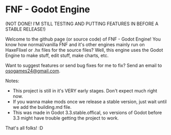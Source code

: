 # FNF - Godot Engine
(NOT DONE! I'M STILL TESTING AND PUTTING FEATURES IN BEFORE A STABLE RELEASE!)

Welcome to the github page (or source code) of FNF - Godot Engine! You know how normal/vanilla FNF and it's other engines mainly run on HaxeFlixel or .hx files for the source files? Well, this engine uses the Godot Engine to make stuff, edit stuff, make charts, etc. 

Want to suggest features or send bug fixes for me to fix? Send an email to osogames24@gmail.com.

Notes:

- This project is still in it's VERY early stages. Don't expect much right now.
- If you wanna make mods once we release a stable version, just wait until we add the building.md file.
- This was made in Godot 3.3.stable.offical, so versions of Godot before 3.3 might have trouble getting the project to work.

That's all folks! :D
